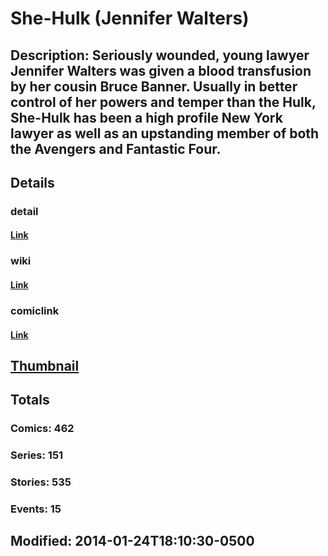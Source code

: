 # She-Hulk (Jennifer Walters)
## Description: Seriously wounded, young lawyer Jennifer Walters was given a blood transfusion by her cousin Bruce Banner. Usually in better control of her powers and temper than the Hulk, She-Hulk has been a high profile New York lawyer as well as an upstanding member of both the Avengers and Fantastic Four.
## Details
### detail
#### [Link](http://marvel.com/comics/characters/1009583/she-hulk_jennifer_walters?utm_campaign=apiRef&utm_source=225578a89fc76f3d20fbffda5d17a88d)
### wiki
#### [Link](http://marvel.com/universe/She-Hulk_(Jennifer_Walters)?utm_campaign=apiRef&utm_source=225578a89fc76f3d20fbffda5d17a88d)
### comiclink
#### [Link](http://marvel.com/comics/characters/1009583/she-hulk_jennifer_walters?utm_campaign=apiRef&utm_source=225578a89fc76f3d20fbffda5d17a88d)
## [Thumbnail](http://i.annihil.us/u/prod/marvel/i/mg/7/20/527bb5d64599e.jpg)
## Totals
### Comics: 462
### Series: 151
### Stories: 535
### Events: 15
## Modified: 2014-01-24T18:10:30-0500